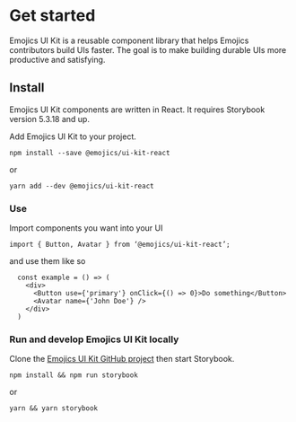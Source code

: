 # Get started

Emojics UI Kit is a reusable component library that helps Emojics contributors build UIs faster. The goal is to make building durable UIs more productive and satisfying.

## Install

Emojics UI Kit components are written in React. It requires Storybook version 5.3.18 and up.

Add Emojics UI Kit to your project.

`npm install --save @emojics/ui-kit-react`

or

`yarn add --dev @emojics/ui-kit-react`

### **Use**

Import components you want into your UI

`import { Button, Avatar } from ‘@emojics/ui-kit-react’;`

and use them like so

```
  const example = () => (
    <div>
      <Button use={'primary'} onClick={() => 0}>Do something</Button>
      <Avatar name={'John Doe'} />
    </div>
  )
```

### **Run and develop Emojics UI Kit locally**

Clone the [Emojics UI Kit GitHub project](https://github.com/emojics/ui-kit-react) then start Storybook.

`npm install && npm run storybook`

or

`yarn && yarn storybook`

